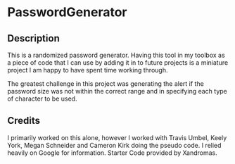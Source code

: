 # PasswordGenerator

## Description

This is a randomized password generator. Having this tool in my toolbox as a piece of code that I can use by adding it in to future projects is a miniature project I am happy to have spent time working through.

The greatest challenge in this project was generating the alert if the password size was not within the correct range and in specifying each type of character to be used.


## Credits

 I primarily worked on this alone, however I worked with Travis Umbel, Keely York, Megan Schneider and Cameron Kirk doing the pseudo code. I relied heavily on Google for information. Starter Code provided by Xandromas.